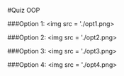 #Quiz OOP

###Option 1:
<img src = './opt1.png>

###Option 2:
<img src = './opt2.png>

###Option 3:
<img src = './opt3.png>

###Option 4:
<img src = './opt4.png>
